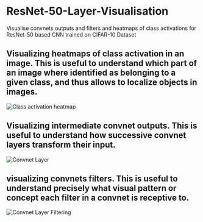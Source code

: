 # ResNet-50-Layer-Visualisation
Visualise convnets outputs and filters and heatmaps of class activations for ResNet-50 based CNN trained on CIFAR-10 Dataset

## Visualizing heatmaps of class activation in an image. This is useful to understand which part of an image where identified as belonging to a given class, and thus allows to localize objects in images.
![Class activation heatmap](https://github.com/HarshiniR4/ResNet-50-Layer-Visualisation/assets/59364581/c4f15c6e-0292-4183-a590-e5d2f86b59d9)

## Visualizing intermediate convnet outputs. This is useful to understand how successive convnet layers transform their input.
![Convnet Layer](https://github.com/HarshiniR4/ResNet-50-Layer-Visualisation/assets/59364581/e378fcf1-ff4e-4fed-b2f0-fd1be2df4748)

## visualizing convnets filters. This is useful to understand precisely what visual pattern or concept each filter in a convnet is receptive to.
![Convnet Layer Filtering](https://github.com/HarshiniR4/ResNet-50-Layer-Visualisation/assets/59364581/cdd65b12-5af6-492c-bccb-7bdcac51daf0)
